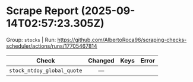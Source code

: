 # Scrape Report (2025-09-14T02:57:23.305Z)

Group: `stocks`  |  Run: https://github.com/AlbertoRoca96/scraping-checks-scheduler/actions/runs/17705467814

| Check | Changed | Keys | Error |
|---|:---:|:--|:--|
| `stock_ntdoy_global_quote` | — |  |  |
